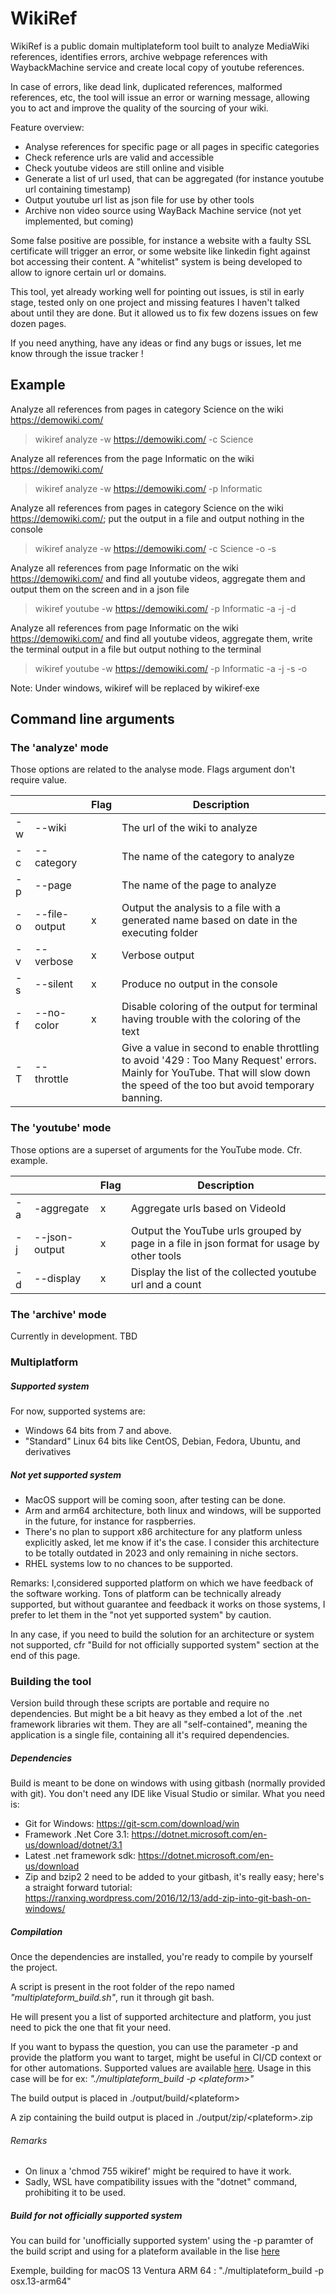 # WikiRef


WikiRef is a public domain multiplateform tool built to analyze MediaWiki references, identifies errors, archive webpage references with WaybackMachine service and create local copy of youtube references.

In case of errors, like dead link, duplicated references, malformed references, etc, the tool will issue an error or warning message, allowing you to act and improve the quality of the sourcing of your wiki.

Feature overview:
 - Analyse references for specific page or all pages in specific categories
 - Check reference urls are valid and accessible
 - Check youtube videos are still online and visible
 - Generate a list of url used, that can be aggregated (for instance youtube url containing timestamp)
 - Output youtube url list as json file for use by other tools
 - Archive non video source using WayBack Machine service (not yet implemented, but coming)

Some false positive are possible, for instance a website with a faulty SSL certificate will trigger an error, or some website like linkedin fight against bot accessing their content. A "whitelist" system is being developed to allow to ignore certain url or domains.

This tool, yet already working well for pointing out issues, is stil in early stage, tested only on one project and missing features I haven't talked about until they are done. But it allowed us to fix few dozens issues on few dozen pages. 

If you need anything, have any ideas or find any bugs or issues, let me know through the issue tracker !

## Example

Analyze all references from pages in category Science on the wiki https://demowiki.com/
> wikiref analyze -w https://demowiki.com/ -c Science

Analyze all references from the page Informatic on the wiki https://demowiki.com/
> wikiref analyze -w https://demowiki.com/ -p Informatic

Analyze all references from pages in category Science on the wiki https://demowiki.com/; put the output in a file and output nothing in the console
> wikiref analyze -w https://demowiki.com/ -c Science -o -s

Analyze all references from page Informatic on the wiki https://demowiki.com/ and find all youtube videos, aggregate them and output them on the screen and in a json file
> wikiref youtube -w https://demowiki.com/ -p Informatic -a -j -d

Analyze all references from page Informatic on the wiki https://demowiki.com/ and find all youtube videos, aggregate them, write the terminal output in a file but output nothing to the terminal
> wikiref youtube -w https://demowiki.com/ -p Informatic -a -j -s -o

Note: Under windows, wikiref will be replaced by wikiref‧exe

##  Command line arguments

### The 'analyze' mode

Those options are related to the analyse mode.
Flags argument don't require value.

|  |  | Flag | Description |
|---|---|---|---|
| -w | --wiki |  | The url of the wiki to analyze |
| -c | --category |  | The name of the category to analyze |
| -p | --page |  | The name of the page to analyze |
| -o | --file-output | x | Output the analysis to a file with a generated name based on date in the executing folder |
| -v | --verbose | x | Verbose output |
| -s | --silent | x | Produce no output in the console |
| -f | --no-color | x | Disable coloring of the output for terminal having trouble with the coloring of the text |
| -T | --throttle |  | Give a value in second to enable throttling to avoid '429 : Too Many Request' errors. Mainly for YouTube. That will slow down the speed of the too but avoid temporary banning. |

### The 'youtube' mode

Those options are a superset of arguments for the YouTube mode. Cfr. example.

|  |  | Flag | Description |
|---|---|---|---|
| -a | -aggregate | x | Aggregate urls based on VideoId                              |
| -j | --json-output | x | Output the YouTube urls grouped by page in a file in json format for usage by other tools |
| -d | --display | x | Display the list of the collected youtube url and a count |

### The 'archive' mode

Currently in development. TBD

### Multiplatform

##### Supported system

For now, supported systems are:

- Windows 64 bits from 7 and above.
- "Standard" Linux 64 bits like CentOS, Debian, Fedora, Ubuntu, and derivatives

##### Not yet supported system

- MacOS support will be coming soon, after testing can be done.
- Arm and arm64 architecture, both linux and windows, will be supported in the future, for instance for raspberries.
- There's no plan to support x86 architecture for any platform unless explicitly asked, let me know if it's the case. I consider this architecture to be totally outdated in 2023 and only remaining in niche sectors. 
- RHEL systems low to no chances to be supported.

Remarks: I,considered supported platform on which we have feedback of the software working. Tons of platform can be technically already supported, but without guarantee and feedback it works on those systems, I prefer to let them in the "not yet supported system" by caution.

In any case, if you need to build the solution for an architecture or system not supported, cfr "Build for not officially supported system" section at the end of this page.

### Building the tool

Version build through these scripts are portable and require no dependencies. But might be a bit heavy as they embed a lot of the .net framework libraries wit them. They are all "self-contained", meaning the application is a single file, containing all it's required dependencies.

##### Dependencies

Build is meant to be done on windows with using gitbash (normally provided with git). You don't need any IDE like Visual Studio or similar. What you need is:

- Git for Windows: https://git-scm.com/download/win
- Framework .Net Core 3.1: https://dotnet.microsoft.com/en-us/download/dotnet/3.1
- Latest .net framework sdk: https://dotnet.microsoft.com/en-us/download 
- Zip and bzip2 2 need to be added to your gitbash, it's really easy; here's a straight forward tutorial: https://ranxing.wordpress.com/2016/12/13/add-zip-into-git-bash-on-windows/

##### Compilation

Once the dependencies are installed, you're ready to compile by yourself the project.

A script is present in the root folder of the repo named *"multiplateform_build.sh"*, run it through git bash.

He will present you a list of supported architecture and platform, you just need to pick the one that fit your need. 

If you want to bypass the question, you can use the parameter -p and provide the platform you want to target, might be useful in CI/CD context or for other automations. Supported values are available [here](https://learn.microsoft.com/en-us/dotnet/core/rid-catalog). Usage in this case will be for ex: *"./multiplateform_build -p \<plateform\>\"*

The build output is placed in ./output/build/\<plateform\>

A zip containing the build output is placed in ./output/zip/\<plateform\>.zip

###### Remarks

- On linux a 'chmod 755 wikiref' might be required to have it work.
- Sadly, WSL have compatibility issues with the "dotnet" command, prohibiting it to be used.

##### Build for not officially supported system

You can build for 'unofficially supported system' using the -p paramter of the build script and using for a plateform available in the lise [here](https://learn.microsoft.com/en-us/dotnet/core/rid-catalog)

Exemple, building for macOS 13 Ventura ARM 64 : "./multiplateform_build -p osx.13-arm64"
